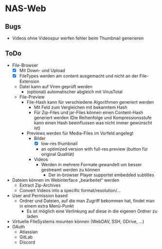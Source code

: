 # NAS-Web

## Bugs

* Videos ohne Videospur werfen fehler beim Thumbnail generieren

## ToDo

* File-Browser
    * [x] Mit Down- und Upload
    * [x] FileTypes werden am content ausgemacht und nicht an der File-Extension
    * Datei kann auf Viren geprüft werden
        * (optional) automatischer abgleich mit VirusTotal
    * File-Preview
        * File-Hash kann für verschiedene Algorithmen generiert werden
            * Mit Feld zum Vergleichen mit bekanntem Hash
            * Für Zip-Files und jar-Files können einen Content-Hash generiert werden
              (Die Reihenfolge und Kompressionsstufe kann einen Hash beeinflussen was nicht immer gewünscht ist)
        * Previews werden für Media-Files im Vorfeld angelegt
            * Bilder
                * [x] low-res thumbnail
                * an optimized version with full-res preview (button für original Qualität)
            * Videos
                * Werden in mehrere Formate gewandelt um besser gestreamt werden zu können
                    * Der in-browser Player supportet embedded subtitles
* Dateien können im Webinterface „bearbeitet“ werden
    * Extract Zip-Archives
    * Convert Videos into a specific format/resolution/...
* User and Permission based
    * Ordner und Dateien, auf die man Zugriff bekommen hat, findet man in einem extra Menü-Punkt
        * Es ist möglich eine Verlinkung auf diese in die eigenen Ordner zu laden
* Virtuelle FIleSystems mounten können (WebDAV, SSH, GDrive, ...)
* OAuth
  * Atlassian
  * GitLab
  * Discord
